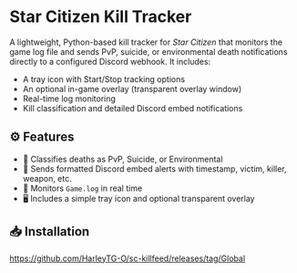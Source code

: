 # Star Citizen Kill Tracker

A lightweight, Python-based kill tracker for *Star Citizen* that monitors the game log file and sends PvP, suicide, or environmental death notifications directly to a configured Discord webhook. It includes:

- A tray icon with Start/Stop tracking options
- An optional in-game overlay (transparent overlay window)
- Real-time log monitoring
- Kill classification and detailed Discord embed notifications

## ⚙️ Features

- 🧠 Classifies deaths as PvP, Suicide, or Environmental
- 🔔 Sends formatted Discord embed alerts with timestamp, victim, killer, weapon, etc.
- 📂 Monitors `Game.log` in real time
- 🖥️ Includes a simple tray icon and optional transparent overlay

## 📥 Installation
https://github.com/HarleyTG-O/sc-killfeed/releases/tag/Global
